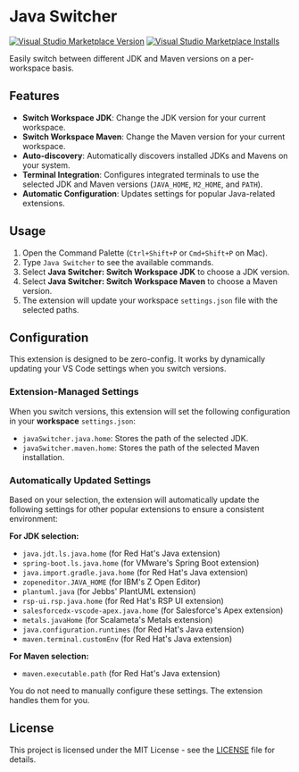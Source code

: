 # Java Switcher

[![Visual Studio Marketplace Version](https://img.shields.io/visual-studio-marketplace/v/JuniverseCoder.java-switcher.svg)](https://marketplace.visualstudio.com/items?itemName=JuniverseCoder.java-switcher)
[![Visual Studio Marketplace Installs](https://img.shields.io/visual-studio-marketplace/i/JuniverseCoder.java-switcher.svg)](https://marketplace.visualstudio.com/items?itemName=JuniverseCoder.java-switcher)

Easily switch between different JDK and Maven versions on a per-workspace basis. 

## Features

*   **Switch Workspace JDK**: Change the JDK version for your current workspace.
*   **Switch Workspace Maven**: Change the Maven version for your current workspace.
*   **Auto-discovery**: Automatically discovers installed JDKs and Mavens on your system.
*   **Terminal Integration**: Configures integrated terminals to use the selected JDK and Maven versions (`JAVA_HOME`, `M2_HOME`, and `PATH`).
*   **Automatic Configuration**: Updates settings for popular Java-related extensions.

## Usage

1.  Open the Command Palette (`Ctrl+Shift+P` or `Cmd+Shift+P` on Mac).
2.  Type `Java Switcher` to see the available commands.
3.  Select **Java Switcher: Switch Workspace JDK** to choose a JDK version.
4.  Select **Java Switcher: Switch Workspace Maven** to choose a Maven version.
5.  The extension will update your workspace `settings.json` file with the selected paths.

## Configuration

This extension is designed to be zero-config. It works by dynamically updating your VS Code settings when you switch versions.

### Extension-Managed Settings

When you switch versions, this extension will set the following configuration in your **workspace** `settings.json`:

*   `javaSwitcher.java.home`: Stores the path of the selected JDK.
*   `javaSwitcher.maven.home`: Stores the path of the selected Maven installation.

### Automatically Updated Settings

Based on your selection, the extension will automatically update the following settings for other popular extensions to ensure a consistent environment:

**For JDK selection:**
*   `java.jdt.ls.java.home` (for Red Hat's Java extension)
*   `spring-boot.ls.java.home` (for VMware's Spring Boot extension)
*   `java.import.gradle.java.home` (for Red Hat's Java extension)
*   `zopeneditor.JAVA_HOME` (for IBM's Z Open Editor)
*   `plantuml.java` (for Jebbs' PlantUML extension)
*   `rsp-ui.rsp.java.home` (for Red Hat's RSP UI extension)
*   `salesforcedx-vscode-apex.java.home` (for Salesforce's Apex extension)
*   `metals.javaHome` (for Scalameta's Metals extension)
*   `java.configuration.runtimes` (for Red Hat's Java extension)
*   `maven.terminal.customEnv` (for Red Hat's Java extension)

**For Maven selection:**
*   `maven.executable.path` (for Red Hat's Java extension)

You do not need to manually configure these settings. The extension handles them for you.

## License

This project is licensed under the MIT License - see the [LICENSE](LICENSE) file for details.

